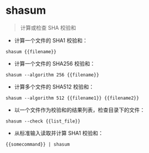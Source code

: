# shasum

> 计算或检查 SHA 校验和

- 计算一个文件的 SHA1 校验和：

`shasum {{filename}}`

- 计算一个文件的 SHA256 校验和：

`shasum --algorithm 256 {{filename}}`

- 计算多个文件的 SHA512 校验和：

`shasum --algorithm 512 {{filename1}} {{filename2}}`

- 以一个文件作为校验和的结果列表，检查目录下的文件：

`shasum --check {{list_file}}`

- 从标准输入读取并计算 SHA1 校验和：

`{{somecommand}} | shasum`

[#]: contributors: ([王興與·區塊鏈·Linux中國]，[盛曦 姜])
